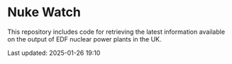 # Nuke Watch

This repository includes code for retrieving the latest information available on the output of EDF nuclear power plants in the UK.

Last updated: 2025-01-26 19:10